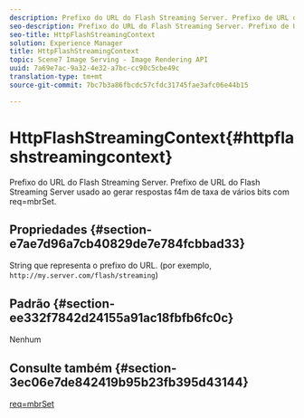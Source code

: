 ```yaml
---
description: Prefixo do URL do Flash Streaming Server. Prefixo de URL do Flash Streaming Server usado ao gerar respostas f4m de taxa de vários bits com req=mbrSet.
seo-description: Prefixo do URL do Flash Streaming Server. Prefixo de URL do Flash Streaming Server usado ao gerar respostas f4m de taxa de vários bits com req=mbrSet.
seo-title: HttpFlashStreamingContext
solution: Experience Manager
title: HttpFlashStreamingContext
topic: Scene7 Image Serving - Image Rendering API
uuid: 7a69e7ac-9a32-4e32-a7bc-cc90c5cbe49c
translation-type: tm+mt
source-git-commit: 7bc7b3a86fbcdc57cfdc31745fae3afc06e44b15

---
```



# HttpFlashStreamingContext{#httpflashstreamingcontext}

Prefixo do URL do Flash Streaming Server. Prefixo de URL do Flash Streaming Server usado ao gerar respostas f4m de taxa de vários bits com req=mbrSet.

## Propriedades {#section-e7ae7d96a7cb40829de7e784fcbbad33}

String que representa o prefixo do URL. (por exemplo, `http://my.server.com/flash/streaming`)

## Padrão {#section-ee332f7842d24155a91ac18fbfb6fc0c}

Nenhum

## Consulte também {#section-3ec06e7de842419b95b23fb395d43144}

[req=mbrSet](../../../../../is-api/http-ref/image-serving-api-ref/c-http-protocol-reference/c-command-reference/r-req/r-mbrset.md#reference-603d75babde74508a878c27bd4cced73)
